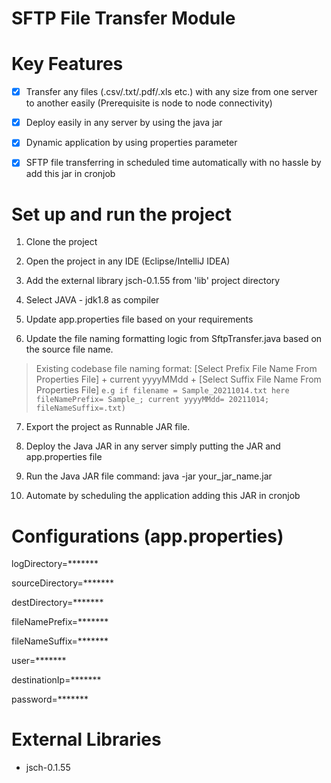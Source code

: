 # SFTP File Transfer Module

# Key Features

- [x] Transfer any files (.csv/.txt/.pdf/.xls etc.) with any size from one server to another easily (Prerequisite is node to node connectivity)

  

- [x] Deploy easily in any  server by using the java jar

  

- [x] Dynamic application by using properties parameter

  

- [x] SFTP file transferring in scheduled time automatically with no hassle by add this jar in cronjob

# Set up and run the project

  

1. Clone the project

2. Open the project in any IDE (Eclipse/IntelliJ IDEA)

3. Add the external library jsch-0.1.55 from 'lib' project directory

4. Select JAVA - jdk1.8 as compiler

5. Update app.properties file based on your requirements

6. Update the file naming formatting logic from SftpTransfer.java based on the source file name.
> Existing codebase file naming format: [Select Prefix File Name From Properties File] + current yyyyMMdd + [Select Suffix File Name From Properties File] `e.g if filename = Sample_20211014.txt here fileNamePrefix= Sample_; current yyyyMMdd= 20211014; fileNameSuffix=.txt)`

7. Export the project as Runnable JAR file.

8. Deploy the Java JAR in any server simply putting the JAR and app.properties file

9. Run the Java JAR file command: java -jar your_jar_name.jar

10. Automate by scheduling the application adding this JAR in cronjob

  
  

# Configurations (app.properties)

  

logDirectory=*******

  

sourceDirectory=*******

  

destDirectory=*******

  

fileNamePrefix=*******

  

fileNameSuffix=*******

  

user=*******

  

destinationIp=*******

  

password=*******

    

# External Libraries

- jsch-0.1.55

  



  


